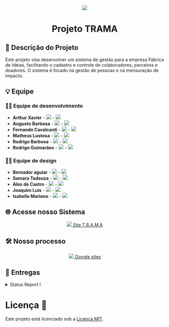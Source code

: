 
<div align="center">
<img src="https://github.com/user-attachments/assets/57420f76-8758-4f76-a092-35d09a90664d" width="180px"style=> 
</div>




<div align="center"><h1> Projeto TRAMA </h1></div>

## 🚀 Descrição do Projeto

Este projeto visa desenvolver um sistema de gestão para a empresa Fábrica de Ideias, facilitando o cadastro e controle de colaboradores, parceiros e doadores. O sistema é focado na gestão de pessoas e na mensuração de impacto.

## 💡 Equipe 

### 👨‍💻 Equipe de desenvolvimento 

- **Arthur Xavier** - <a href="mailto:axrm@cesar.school"><img src="https://github.com/user-attachments/assets/d910e050-b74b-4dfd-9c58-bd3e6be60e8b" width="25"></a> - <a href="https://www.linkedin.com/in/arthur-xavier-143389304?utm_source=share&utm_campaign=share_via&utm_content=profile&utm_medium=android_app "><img src="https://upload.wikimedia.org/wikipedia/commons/c/ca/LinkedIn_logo_initials.png" width="20"></a>
- **Augusto Barbosa** - <a href="mailto:abc4@cesar.school"><img src="https://github.com/user-attachments/assets/d910e050-b74b-4dfd-9c58-bd3e6be60e8b" width="25"></a> - <a href="https://br.linkedin.com/in/augusto-barbosa-90550b2b8"><img src="https://upload.wikimedia.org/wikipedia/commons/c/ca/LinkedIn_logo_initials.png" width="20"></a>
- **Fernando Cavalcanti** - <a href="mailto:fafhcavalcanti@gmail.com"><img src="https://github.com/user-attachments/assets/d910e050-b74b-4dfd-9c58-bd3e6be60e8b" width="25"></a> - <a href="https://www.linkedin.com/in/fernando-augusto-cavalcanti/"><img src="https://upload.wikimedia.org/wikipedia/commons/c/ca/LinkedIn_logo_initials.png" width="20"></a>
- **Matheus Lustosa** - <a href="mailto:mclc3@cesar.school"><img src="https://github.com/user-attachments/assets/d910e050-b74b-4dfd-9c58-bd3e6be60e8b" width="25"></a> - <a href="https://www.linkedin.com/in/matheus-lustosa-827010242/"><img src="https://upload.wikimedia.org/wikipedia/commons/c/ca/LinkedIn_logo_initials.png" width="20"></a>
- **Rodrigo Barbosa** - <a href="mailto:rsb2@cesar.school"><img src="https://github.com/user-attachments/assets/d910e050-b74b-4dfd-9c58-bd3e6be60e8b" width="25"></a> - <a href="
https://www.linkedin.com/in/rodrigo-souza-28682b2b7?utm_source=share&utm_campaign=share_via&utm_content=profile&utm_medium=android_app "><img src="https://upload.wikimedia.org/wikipedia/commons/c/ca/LinkedIn_logo_initials.png" width="20"></a>
- **Rodrigo Guimarães** - <a href="mailto:rgp2@cesar.school"><img src="https://github.com/user-attachments/assets/d910e050-b74b-4dfd-9c58-bd3e6be60e8b" width="25"></a> - <a href="https://www.linkedin.com/in/rodrigo-guimar%C3%A3es-6aa431201/"><img src="https://upload.wikimedia.org/wikipedia/commons/c/ca/LinkedIn_logo_initials.png" width="20"></a>

### 👨‍🎨 Equipe de design 

- **Bernador aguiar** - <a href="mailto:bernardoaguiartb@gmail.com"><img src="https://github.com/user-attachments/assets/d910e050-b74b-4dfd-9c58-bd3e6be60e8b" width="25"></a> - <a href="https://www.linkedin.com/in/bernardo-aguiar-tavares-barbosa-971827298?utm_source=share&utm_campaign=share_via&utm_content=profile&utm_medium=ios_app"><img src="https://upload.wikimedia.org/wikipedia/commons/c/ca/LinkedIn_logo_initials.png" width="20"></a>
- **Samara Tadeuza** - <a href="mailto:stcs@cesar.school"><img src="https://github.com/user-attachments/assets/d910e050-b74b-4dfd-9c58-bd3e6be60e8b" width="25"></a> - <a href="https://www.linkedin.com/in/samara-tadeuza-1aa691326?utm_source=share&utm_campaign=share_via&utm_content=profile&utm_medium=ios_app"><img src="https://upload.wikimedia.org/wikipedia/commons/c/ca/LinkedIn_logo_initials.png" width="20"></a>
- **Alex de Castro** - <a href="mailto:mulatinho.l3x@gmail.com"><img src="https://github.com/user-attachments/assets/d910e050-b74b-4dfd-9c58-bd3e6be60e8b" width="25"></a> - <a href=""><img src="https://upload.wikimedia.org/wikipedia/commons/c/ca/LinkedIn_logo_initials.png" width="20"></a>
- **Joaquim Luis** - <a href="mailto:joca.luis.34@gmail.com"><img src="https://github.com/user-attachments/assets/d910e050-b74b-4dfd-9c58-bd3e6be60e8b" width="25"></a> - <a href=""><img src="https://upload.wikimedia.org/wikipedia/commons/c/ca/LinkedIn_logo_initials.png" width="20"></a>
- **Isabelle Mariano** - <a href="mailto:icam@cesar.school"><img src="https://github.com/user-attachments/assets/d910e050-b74b-4dfd-9c58-bd3e6be60e8b" width="25"></a> - <a href="http://www.linkedin.com/in/isabelle-mariano-37510b327"><img src="https://upload.wikimedia.org/wikipedia/commons/c/ca/LinkedIn_logo_initials.png" width="20"></a>




## 🌐 Acesse nosso Sistema 
<p style="text-align: center; text-decoration: none;">
 <a href="https://projetomanguetown-app.azurewebsites.net"> <img src="https://github.com/user-attachments/assets/466478b4-5ec8-4062-91d5-963f9e1b44f2" width="30">
  <span> Site T.R.A.M.A </span>
  </a>
</p>

## 🛠️ Nosso processo

<p style="text-align: center; text-decoration: none;">
 <a href="https://sites.google.com/cesar.school/grupo8-projetos2/in%C3%ADcio?authuser=1"> <img src="https://github.com/user-attachments/assets/05feb3b4-8f26-4a26-8082-25959aaef135" width="30">
  <span> Google sites </span>
  </a>
</p>

## 🚚 Entregas 
<details>
<summary>Status Report I</summary>
<ul>

#### 🔗Links
[Screencast 📹](https://drive.google.com/file/d/1fnEh69Mi8w9XbvyxZGOQGWZgZIojXX7Q/view?usp=drive_link)

[Protótipo de Baixa Fidelidade 🎨](https://www.figma.com/design/47pvZkXQXwdE2BK5Y1Arzw/Projeto-Manguetown---Prot%C3%B3tipo-Lo-fi?node-id=0-1&node-type=canvas&m=dev)

[Relatório de Programação em Par 🤝](https://docs.google.com/document/d/1bJ28rsjSY_FdqGxVNHs0ot6ZN-0Gbj7lA_PNhx_C1MQ/edit)

#### 📚Histórias de Usuário 

1) Eu como Administrador, quero cadastrar funcionárias.
2) Eu como Administrador, quero cadastrar empresas parceiras.
3) Eu como Administrador, quero gerar relatórios das funcionárias.
4) Eu como Administrador, quero filtrar as funcionárias por nível de competência e suas especialidades.
5) Eu como Administrador, quero organizar quais funcionárias que estão trabalhando em determinadas bonecas.

#### 📊Diagrama de atividades 

![Diagrama](imgs/Diagrama_SR1(1).png)

#### 🐛Issue/Bug Tracker 

![Issue/Bug Tracker](https://github.com/user-attachments/assets/1906615d-c77c-4631-b339-84afce7ff3a9)

</ul>
</details>


# Licença 📜

Este projeto está licenciado sob a [Licença MIT](LICENSE).
